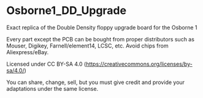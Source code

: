 # Osborne1_DD_Upgrade
Exact replica of the Double Density floppy upgrade board for the Osborne 1

Every part except the PCB can be bought from proper distributors such as Mouser, Digikey, Farnell/element14, LCSC, etc. Avoid chips from Aliexpress/eBay.

Licensed under CC BY-SA 4.0 (https://creativecommons.org/licenses/by-sa/4.0/)

You can share, change, sell, but you must give credit and provide your adaptations under the same license.
